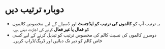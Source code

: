 # **دوبارہ ترتیب دیں**


- یہ ترتیب آپ کو **کالموں کی ترتیب کو ایڈجسٹ** اور ڈسپلے کے لیے مخصوص کالموں کو **فعال یا غیر فعال** کرنے کی اجازت دیتی ہے۔
- دوسرے کالموں کی نسبت کالم کی مخصوص ترتیب کو تبدیل کرنے کے لیے کسی خاص کالم کو دیر تک دبائیں اور ڈریگ/ڈراپ کریں۔


